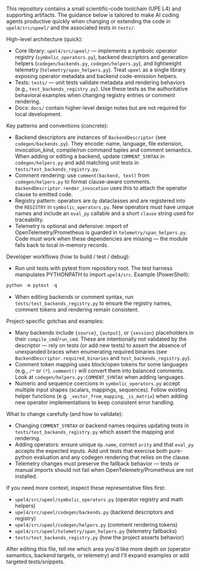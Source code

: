 This repository contains a small scientific-code toolchain (UPE L4) and supporting
artifacts. The guidance below is tailored to make AI coding agents productive
quickly when changing or extending the code in `upel4/src/upeel/` and the
associated tests in `tests/`.

High-level architecture (quick):
- Core library: `upel4/src/upeel/` — implements a symbolic operator registry
  (`symbolic_operators.py`), backend descriptors and generation helpers
  (`codegen/backends.py`, `codegen/helpers.py`), and lightweight telemetry
  (`telemetry/span_helpers.py`). Treat `upeel` as a single library exposing
  operator metadata and backend code-emission helpers.
- Tests: `tests/` — unit tests validate metadata and rendering behaviors
  (e.g., `test_backends_registry.py`). Use these tests as the authoritative
  behavioral examples when changing registry entries or comment rendering.
- Docs: `docs/` contain higher-level design notes but are not required for
  local development.

Key patterns and conventions (concrete):
- Backend descriptors are instances of `BackendDescriptor` (see
  `codegen/backends.py`). They encode: name, language, file extension,
  invocation_kind, compile/run command tuples and comment semantics. When
  adding or editing a backend, update `COMMENT_SYNTAX` in
  `codegen/helpers.py` and add matching unit tests in `tests/test_backends_registry.py`.
- Comment rendering: use `comment(backend, text)` from
  `codegen/helpers.py` to format clause-aware comments. `BackendDescriptor.render_invocation`
  uses this to attach the operator clause to emitted code.
- Registry pattern: operators are `Op` dataclasses and are registered into the
  `REGISTRY` in `symbolic_operators.py`. New operators must have unique names
  and include an `eval_py` callable and a short `clause` string used for traceability.
- Telemetry is optional and defensive: import of OpenTelemetry/Prometheus is
  guarded in `telemetry/span_helpers.py`. Code must work when these
  dependencies are missing — the module falls back to local in-memory records.

Developer workflows (how to build / test / debug):
- Run unit tests with pytest from repository root. The test harness manipulates
  PYTHONPATH to import `upel4/src`. Example (PowerShell):

```powershell
python -m pytest -q
```

- When editing backends or comment syntax, run `tests/test_backends_registry.py` to
  ensure the registry names, comment tokens and rendering remain consistent.

Project-specific gotchas and examples:
- Many backends include `{source}`, `{output}`, or `{session}` placeholders in
  their `compile_cmd`/`run_cmd`. These are intentionally not validated by the
  descriptor — rely on tests (or add new tests) to assert the absence of
  unexpanded braces when enumerating required binaries (see
  `BackendDescriptor.required_binaries` and `test_backends_registry.py`).
- Comment token mapping uses block/open tokens for some languages (e.g., `/*` or
  `(*`). `comment()` will convert them into balanced comments. Look at
  `codegen/helpers.py:COMMENT_SYNTAX` when adding languages.
- Numeric and sequence coercions in `symbolic_operators.py` accept multiple
  input shapes (scalars, mappings, sequences). Follow existing helper
  functions (e.g. `_vector_from_mapping`, `_is_matrix`) when adding new
  operator implementations to keep consistent error handling.

What to change carefully (and how to validate):
- Changing `COMMENT_SYNTAX` or backend names requires updating tests in
  `tests/test_backends_registry.py` which assert the mapping and rendering.
- Adding operators: ensure unique `Op.name`, correct `arity` and that
  `eval_py` accepts the expected inputs. Add unit tests that exercise both
  pure-python evaluation and any codegen rendering that relies on the clause.
- Telemetry changes must preserve the fallback behavior — tests or manual
  imports should not fail when OpenTelemetry/Prometheus are not installed.

If you need more context, inspect these representative files first:
- `upel4/src/upeel/symbolic_operators.py` (operator registry and math helpers)
- `upel4/src/upeel/codegen/backends.py` (backend descriptors and registry)
- `upel4/src/upeel/codegen/helpers.py` (comment rendering tokens)
- `upel4/src/upeel/telemetry/span_helpers.py` (telemetry fallbacks)
- `tests/test_backends_registry.py` (how the project asserts behavior)

After editing this file, tell me which area you'd like more depth on
(operator semantics, backend targets, or telemetry) and I'll expand examples
or add targeted tests/snippets.
